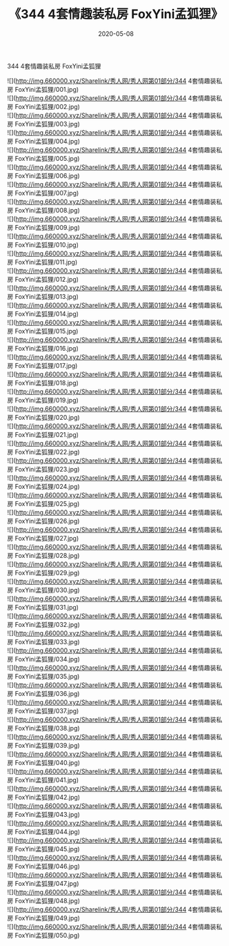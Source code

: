 ﻿---
layout: post
title:  《344 4套情趣装私房 FoxYini孟狐狸》
date:   2020-05-08
img: http://img.660000.xyz/Sharelink/秀人网/秀人网第01部分/344 4套情趣装私房 FoxYini孟狐狸/000.jpg
categories: [美女, 清纯, 唯美]
---

344 4套情趣装私房 FoxYini孟狐狸

  ![](http://img.660000.xyz/Sharelink/秀人网/秀人网第01部分/344 4套情趣装私房 FoxYini孟狐狸/001.jpg) <br> ![](http://img.660000.xyz/Sharelink/秀人网/秀人网第01部分/344 4套情趣装私房 FoxYini孟狐狸/002.jpg) <br> ![](http://img.660000.xyz/Sharelink/秀人网/秀人网第01部分/344 4套情趣装私房 FoxYini孟狐狸/003.jpg) <br> ![](http://img.660000.xyz/Sharelink/秀人网/秀人网第01部分/344 4套情趣装私房 FoxYini孟狐狸/004.jpg) <br> ![](http://img.660000.xyz/Sharelink/秀人网/秀人网第01部分/344 4套情趣装私房 FoxYini孟狐狸/005.jpg) <br> ![](http://img.660000.xyz/Sharelink/秀人网/秀人网第01部分/344 4套情趣装私房 FoxYini孟狐狸/006.jpg) <br> ![](http://img.660000.xyz/Sharelink/秀人网/秀人网第01部分/344 4套情趣装私房 FoxYini孟狐狸/007.jpg) <br> ![](http://img.660000.xyz/Sharelink/秀人网/秀人网第01部分/344 4套情趣装私房 FoxYini孟狐狸/008.jpg) <br> ![](http://img.660000.xyz/Sharelink/秀人网/秀人网第01部分/344 4套情趣装私房 FoxYini孟狐狸/009.jpg) <br> ![](http://img.660000.xyz/Sharelink/秀人网/秀人网第01部分/344 4套情趣装私房 FoxYini孟狐狸/010.jpg) <br> ![](http://img.660000.xyz/Sharelink/秀人网/秀人网第01部分/344 4套情趣装私房 FoxYini孟狐狸/011.jpg) <br> ![](http://img.660000.xyz/Sharelink/秀人网/秀人网第01部分/344 4套情趣装私房 FoxYini孟狐狸/012.jpg) <br> ![](http://img.660000.xyz/Sharelink/秀人网/秀人网第01部分/344 4套情趣装私房 FoxYini孟狐狸/013.jpg) <br> ![](http://img.660000.xyz/Sharelink/秀人网/秀人网第01部分/344 4套情趣装私房 FoxYini孟狐狸/014.jpg) <br> ![](http://img.660000.xyz/Sharelink/秀人网/秀人网第01部分/344 4套情趣装私房 FoxYini孟狐狸/015.jpg) <br> ![](http://img.660000.xyz/Sharelink/秀人网/秀人网第01部分/344 4套情趣装私房 FoxYini孟狐狸/016.jpg) <br> ![](http://img.660000.xyz/Sharelink/秀人网/秀人网第01部分/344 4套情趣装私房 FoxYini孟狐狸/017.jpg) <br> ![](http://img.660000.xyz/Sharelink/秀人网/秀人网第01部分/344 4套情趣装私房 FoxYini孟狐狸/018.jpg) <br> ![](http://img.660000.xyz/Sharelink/秀人网/秀人网第01部分/344 4套情趣装私房 FoxYini孟狐狸/019.jpg) <br> ![](http://img.660000.xyz/Sharelink/秀人网/秀人网第01部分/344 4套情趣装私房 FoxYini孟狐狸/020.jpg) <br> ![](http://img.660000.xyz/Sharelink/秀人网/秀人网第01部分/344 4套情趣装私房 FoxYini孟狐狸/021.jpg) <br> ![](http://img.660000.xyz/Sharelink/秀人网/秀人网第01部分/344 4套情趣装私房 FoxYini孟狐狸/022.jpg) <br> ![](http://img.660000.xyz/Sharelink/秀人网/秀人网第01部分/344 4套情趣装私房 FoxYini孟狐狸/023.jpg) <br> ![](http://img.660000.xyz/Sharelink/秀人网/秀人网第01部分/344 4套情趣装私房 FoxYini孟狐狸/024.jpg) <br> ![](http://img.660000.xyz/Sharelink/秀人网/秀人网第01部分/344 4套情趣装私房 FoxYini孟狐狸/025.jpg) <br> ![](http://img.660000.xyz/Sharelink/秀人网/秀人网第01部分/344 4套情趣装私房 FoxYini孟狐狸/026.jpg) <br> ![](http://img.660000.xyz/Sharelink/秀人网/秀人网第01部分/344 4套情趣装私房 FoxYini孟狐狸/027.jpg) <br> ![](http://img.660000.xyz/Sharelink/秀人网/秀人网第01部分/344 4套情趣装私房 FoxYini孟狐狸/028.jpg) <br> ![](http://img.660000.xyz/Sharelink/秀人网/秀人网第01部分/344 4套情趣装私房 FoxYini孟狐狸/029.jpg) <br> ![](http://img.660000.xyz/Sharelink/秀人网/秀人网第01部分/344 4套情趣装私房 FoxYini孟狐狸/030.jpg) <br> ![](http://img.660000.xyz/Sharelink/秀人网/秀人网第01部分/344 4套情趣装私房 FoxYini孟狐狸/031.jpg) <br> ![](http://img.660000.xyz/Sharelink/秀人网/秀人网第01部分/344 4套情趣装私房 FoxYini孟狐狸/032.jpg) <br> ![](http://img.660000.xyz/Sharelink/秀人网/秀人网第01部分/344 4套情趣装私房 FoxYini孟狐狸/033.jpg) <br> ![](http://img.660000.xyz/Sharelink/秀人网/秀人网第01部分/344 4套情趣装私房 FoxYini孟狐狸/034.jpg) <br> ![](http://img.660000.xyz/Sharelink/秀人网/秀人网第01部分/344 4套情趣装私房 FoxYini孟狐狸/035.jpg) <br> ![](http://img.660000.xyz/Sharelink/秀人网/秀人网第01部分/344 4套情趣装私房 FoxYini孟狐狸/036.jpg) <br> ![](http://img.660000.xyz/Sharelink/秀人网/秀人网第01部分/344 4套情趣装私房 FoxYini孟狐狸/037.jpg) <br> ![](http://img.660000.xyz/Sharelink/秀人网/秀人网第01部分/344 4套情趣装私房 FoxYini孟狐狸/038.jpg) <br> ![](http://img.660000.xyz/Sharelink/秀人网/秀人网第01部分/344 4套情趣装私房 FoxYini孟狐狸/039.jpg) <br> ![](http://img.660000.xyz/Sharelink/秀人网/秀人网第01部分/344 4套情趣装私房 FoxYini孟狐狸/040.jpg) <br> ![](http://img.660000.xyz/Sharelink/秀人网/秀人网第01部分/344 4套情趣装私房 FoxYini孟狐狸/041.jpg) <br> ![](http://img.660000.xyz/Sharelink/秀人网/秀人网第01部分/344 4套情趣装私房 FoxYini孟狐狸/042.jpg) <br> ![](http://img.660000.xyz/Sharelink/秀人网/秀人网第01部分/344 4套情趣装私房 FoxYini孟狐狸/043.jpg) <br> ![](http://img.660000.xyz/Sharelink/秀人网/秀人网第01部分/344 4套情趣装私房 FoxYini孟狐狸/044.jpg) <br> ![](http://img.660000.xyz/Sharelink/秀人网/秀人网第01部分/344 4套情趣装私房 FoxYini孟狐狸/045.jpg) <br> ![](http://img.660000.xyz/Sharelink/秀人网/秀人网第01部分/344 4套情趣装私房 FoxYini孟狐狸/046.jpg) <br> ![](http://img.660000.xyz/Sharelink/秀人网/秀人网第01部分/344 4套情趣装私房 FoxYini孟狐狸/047.jpg) <br> ![](http://img.660000.xyz/Sharelink/秀人网/秀人网第01部分/344 4套情趣装私房 FoxYini孟狐狸/048.jpg) <br> ![](http://img.660000.xyz/Sharelink/秀人网/秀人网第01部分/344 4套情趣装私房 FoxYini孟狐狸/049.jpg) <br> ![](http://img.660000.xyz/Sharelink/秀人网/秀人网第01部分/344 4套情趣装私房 FoxYini孟狐狸/050.jpg) <br>